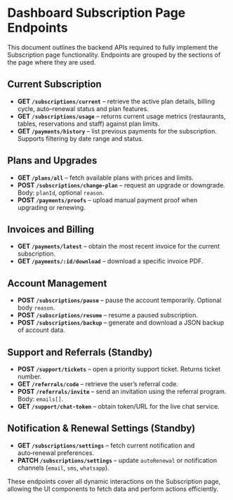 # Dashboard Subscription Page Endpoints

This document outlines the backend APIs required to fully implement the Subscription page functionality. Endpoints are grouped by the sections of the page where they are used.

## Current Subscription
- **GET `/subscriptions/current`** – retrieve the active plan details, billing cycle, auto–renewal status and plan features.
- **GET `/subscriptions/usage`** – returns current usage metrics (restaurants, tables, reservations and staff) against plan limits.
- **GET `/payments/history`** – list previous payments for the subscription. Supports filtering by date range and status.

## Plans and Upgrades
- **GET `/plans/all`** – fetch available plans with prices and limits.
- **POST `/subscriptions/change-plan`** – request an upgrade or downgrade. Body: `planId`, optional `reason`.
- **POST `/payments/proofs`** – upload manual payment proof when upgrading or renewing.

## Invoices and Billing
- **GET `/payments/latest`** – obtain the most recent invoice for the current subscription.
- **GET `/payments/:id/download`** – download a specific invoice PDF.

## Account Management
- **POST `/subscriptions/pause`** – pause the account temporarily. Optional body `reason`.
- **POST `/subscriptions/resume`** – resume a paused subscription.
- **POST `/subscriptions/backup`** – generate and download a JSON backup of account data.

## Support and Referrals (Standby)
- **POST `/support/tickets`** – open a priority support ticket. Returns ticket number.
- **GET `/referrals/code`** – retrieve the user’s referral code.
- **POST `/referrals/invite`** – send an invitation using the referral program. Body: `emails[]`.
- **GET `/support/chat-token`** – obtain token/URL for the live chat service.

## Notification & Renewal Settings (Standby)
- **GET `/subscriptions/settings`** – fetch current notification and auto‑renewal preferences.
- **PATCH `/subscriptions/settings`** – update `autoRenewal` or notification channels (`email`, `sms`, `whatsapp`).

These endpoints cover all dynamic interactions on the Subscription page, allowing the UI components to fetch data and perform actions efficiently.
